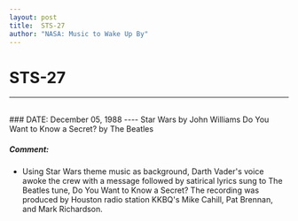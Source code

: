 ```yaml
---
layout: post
title:  STS-27
author: "NASA: Music to Wake Up By"
---
```


# STS-27
----
<br/>
### DATE: December 05, 1988
----
Star Wars by John Williams
Do You Want to Know a Secret? by The Beatles

##### Comment:
* Using Star Wars theme music as background, Darth Vader's voice awoke the crew with a message followed by satirical lyrics sung to The Beatles tune, Do You Want to Know a Secret? The recording was produced by Houston radio station KKBQ's Mike Cahill, Pat Brennan, and Mark Richardson.


